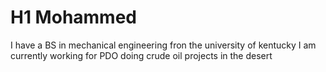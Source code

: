 # H1 Mohammed 
I have a BS in mechanical engineering fron the university of kentucky
I am currently working for PDO doing crude oil projects in the desert 
